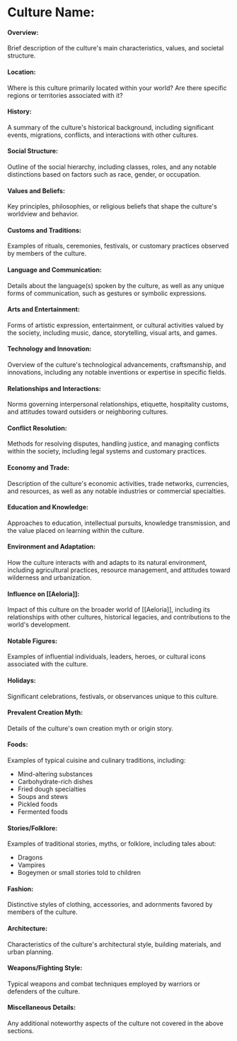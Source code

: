 # Culture Name:

#### Overview:

Brief description of the culture's main characteristics, values, and societal structure.

#### Location:

Where is this culture primarily located within your world? Are there specific regions or territories associated with it?

#### History:

A summary of the culture's historical background, including significant events, migrations, conflicts, and interactions with other cultures.

#### Social Structure:

Outline of the social hierarchy, including classes, roles, and any notable distinctions based on factors such as race, gender, or occupation.

#### Values and Beliefs:

Key principles, philosophies, or religious beliefs that shape the culture's worldview and behavior.

#### Customs and Traditions:

Examples of rituals, ceremonies, festivals, or customary practices observed by members of the culture.

#### Language and Communication:

Details about the language(s) spoken by the culture, as well as any unique forms of communication, such as gestures or symbolic expressions.

#### Arts and Entertainment:

Forms of artistic expression, entertainment, or cultural activities valued by the society, including music, dance, storytelling, visual arts, and games.

#### Technology and Innovation:

Overview of the culture's technological advancements, craftsmanship, and innovations, including any notable inventions or expertise in specific fields.

#### Relationships and Interactions:

Norms governing interpersonal relationships, etiquette, hospitality customs, and attitudes toward outsiders or neighboring cultures.

#### Conflict Resolution:

Methods for resolving disputes, handling justice, and managing conflicts within the society, including legal systems and customary practices.

#### Economy and Trade:

Description of the culture's economic activities, trade networks, currencies, and resources, as well as any notable industries or commercial specialties.

#### Education and Knowledge:

Approaches to education, intellectual pursuits, knowledge transmission, and the value placed on learning within the culture.

#### Environment and Adaptation:

How the culture interacts with and adapts to its natural environment, including agricultural practices, resource management, and attitudes toward wilderness and urbanization.

#### Influence on [[Aeloria]]:

Impact of this culture on the broader world of [[Aeloria]], including its relationships with other cultures, historical legacies, and contributions to the world's development.

#### Notable Figures:

Examples of influential individuals, leaders, heroes, or cultural icons associated with the culture.

#### Holidays:

Significant celebrations, festivals, or observances unique to this culture.

#### Prevalent Creation Myth:

Details of the culture's own creation myth or origin story.

#### Foods:

Examples of typical cuisine and culinary traditions, including:

- Mind-altering substances
- Carbohydrate-rich dishes
- Fried dough specialties
- Soups and stews
- Pickled foods
- Fermented foods

#### Stories/Folklore:

Examples of traditional stories, myths, or folklore, including tales about:

- Dragons
- Vampires
- Bogeymen or small stories told to children

#### Fashion:

Distinctive styles of clothing, accessories, and adornments favored by members of the culture.

#### Architecture:

Characteristics of the culture's architectural style, building materials, and urban planning.

#### Weapons/Fighting Style:

Typical weapons and combat techniques employed by warriors or defenders of the culture.

#### Miscellaneous Details:

Any additional noteworthy aspects of the culture not covered in the above sections.